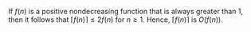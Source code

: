 If $f(n)$ is a positive nondecreasing function that is always greater than 1, then it follows that
$\lceil f(n) \rceil \leq 2f(n)$ for $n \geq 1$. Hence, $\lceil f(n) \rceil$ is $O(f(n))$.

